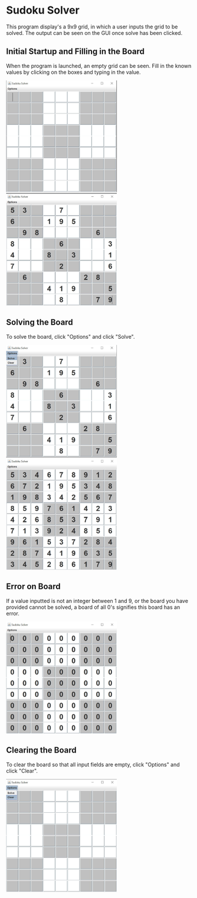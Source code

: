 # Sudoku Solver
This program display's a 9x9 grid, in which a user inputs the grid to be solved. The output can be seen on the GUI once solve has been clicked.

## Initial Startup and Filling in the Board
When the program is launched, an empty grid can be seen. Fill in the known values by clicking on the boxes and typing in the value.

<img width="300" src="images/initial-startup.jpg" />
<img width="300" src="images/board-to-solve.jpg" />

## Solving the Board
To solve the board, click "Options" and click "Solve".

<img width="300" src="images/solve-button.JPG" />
<img width="300" src="images/solved-board.jpg" />

## Error on Board
If a value inputted is not an integer between 1 and 9, or the board you have provided cannot be solved, a board of all 0's signifies this board has an error.

<img width="300" src="images/error-board.jpg" />

## Clearing the Board
To clear the board so that all input fields are empty, click "Options" and click "Clear".

<img width="300" src="images/clear-board.JPG" />
